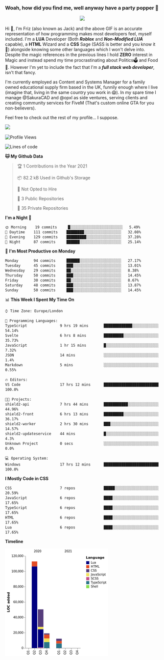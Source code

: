### Woah, how did you find me, well anyway have a party popper 🎉

<p align="center">
  <img  src="https://66.media.tumblr.com/d2766024a15e8c140bf20f314664eed2/d1615166bf58615c-d8/s400x600/aabc473a64edc43599d5345fd1e9e792d66ecc48.gifv">
</p>

Hi :wave:, I'm Friz (also known as Jack) and the above GIF is an accurate representation of how programming makes most developers feel, myself included. I'm a **LUA** Developer (Both ***Roblox*** and ***Non-Modified LUA*** capable), a **HTML** Wizard and a **CSS** Sage (SASS is better and you know it :pray:) alongside knowing some other languages which I won't delve into. Despite the magic references in the previous lines I hold **ZERO** interest in Magic and instead spend my time procrastinating about Politics🗳️ and Food🍔. However I'm yet to include the fact that I'm a ***full stack web developer***, isn't that fancy.

I'm currently employed as Content and Systems Manager for a family owned educational supply firm based in the UK, funnily enough where I live (imagine that, living in the same country you work in 😱). In my spare time I manage @SakuraCAD and @opxl as side ventures, serving clients and creating community services for FiveM (That's custom online GTA for you non-believers).

Feel free to check out the rest of my profile... I suppose.

<a href="https://github.com/anuraghazra/github-readme-stats">
  <img  src="https://github-readme-stats.vercel.app/api?username=JackOPXL&count_private=true&show_icons=true&theme=tokyonight" />
</a>



<!--START_SECTION:waka-->
![Profile Views](http://img.shields.io/badge/Profile%20Views-0-blue)

![Lines of code](https://img.shields.io/badge/From%20Hello%20World%20I%27ve%20Written-194609%20lines%20of%20code-blue)

**🐱 My Github Data** 

> 🏆 1 Contributions in the Year 2021
 > 
> 📦 82.2 kB Used in Github's Storage 
 > 
> 🚫 Not Opted to Hire
 > 
> 📜 3 Public Repositories 
 > 
> 🔑 35 Private Repositories  
 > 
**I'm a Night 🦉** 

```text
🌞 Morning    19 commits     █░░░░░░░░░░░░░░░░░░░░░░░░   5.49% 
🌆 Daytime    111 commits    ████████░░░░░░░░░░░░░░░░░   32.08% 
🌃 Evening    129 commits    █████████░░░░░░░░░░░░░░░░   37.28% 
🌙 Night      87 commits     ██████░░░░░░░░░░░░░░░░░░░   25.14%

```
📅 **I'm Most Productive on Monday** 

```text
Monday       94 commits     ██████░░░░░░░░░░░░░░░░░░░   27.17% 
Tuesday      45 commits     ███░░░░░░░░░░░░░░░░░░░░░░   13.01% 
Wednesday    29 commits     ██░░░░░░░░░░░░░░░░░░░░░░░   8.38% 
Thursday     50 commits     ███░░░░░░░░░░░░░░░░░░░░░░   14.45% 
Friday       30 commits     ██░░░░░░░░░░░░░░░░░░░░░░░   8.67% 
Saturday     48 commits     ███░░░░░░░░░░░░░░░░░░░░░░   13.87% 
Sunday       50 commits     ███░░░░░░░░░░░░░░░░░░░░░░   14.45%

```


📊 **This Week I Spent My Time On** 

```text
⌚︎ Time Zone: Europe/London

💬 Programming Languages: 
TypeScript               9 hrs 19 mins       █████████████░░░░░░░░░░░░   54.14% 
Svelte                   6 hrs 8 mins        █████████░░░░░░░░░░░░░░░░   35.73% 
JavaScript               1 hr 15 mins        █░░░░░░░░░░░░░░░░░░░░░░░░   7.32% 
JSON                     14 mins             ░░░░░░░░░░░░░░░░░░░░░░░░░   1.4% 
Markdown                 5 mins              ░░░░░░░░░░░░░░░░░░░░░░░░░   0.55%

🔥 Editors: 
VS Code                  17 hrs 12 mins      █████████████████████████   100.0%

🐱‍💻 Projects: 
shield2-api              7 hrs 44 mins       ███████████░░░░░░░░░░░░░░   44.96% 
shield2-front            6 hrs 13 mins       █████████░░░░░░░░░░░░░░░░   36.17% 
shield2-worker           2 hrs 30 mins       ███░░░░░░░░░░░░░░░░░░░░░░   14.57% 
shield2-updateservice    44 mins             █░░░░░░░░░░░░░░░░░░░░░░░░   4.3% 
Unknown Project          0 secs              ░░░░░░░░░░░░░░░░░░░░░░░░░   0.0%

💻 Operating System: 
Windows                  17 hrs 12 mins      █████████████████████████   100.0%

```

**I Mostly Code in CSS** 

```text
CSS                      7 repos             █████░░░░░░░░░░░░░░░░░░░░   20.59% 
JavaScript               6 repos             ████░░░░░░░░░░░░░░░░░░░░░   17.65% 
TypeScript               6 repos             ████░░░░░░░░░░░░░░░░░░░░░   17.65% 
HTML                     6 repos             ████░░░░░░░░░░░░░░░░░░░░░   17.65% 
Lua                      6 repos             ████░░░░░░░░░░░░░░░░░░░░░   17.65%

```


**Timeline**

![Chart not found](https://raw.githubusercontent.com/JackOPXL/JackOPXL/master/charts/bar_graph.png) 


<!--END_SECTION:waka-->

